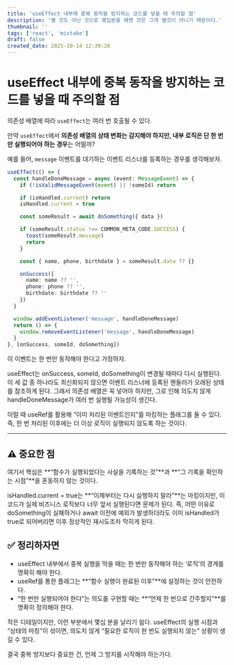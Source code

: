 ```yaml
---
title: 'useEffect 내부에 중복 동작을 방지하는 코드를 넣을 때 주의할 점'
description: '별 것도 아닌 것으로 몇십분을 헤멘 것은 그게 별것이 아니기 때문이다.'
thumbnail: ''
tags: ['react', 'mistake']
draft: false
created_date: 2025-10-14 12:39:28
---
```


# useEffect 내부에 중복 동작을 방지하는 코드를 넣을 때 주의할 점

의존성 배열에 따라 `useEffect`는 여러 번 호출될 수 있다.

만약 `useEffect`에서 **의존성 배열의 상태 변화는 감지해야 하지만, 내부 로직은 단 한 번만 실행되어야 하는 경우**는 어떨까?

예를 들어, `message` 이벤트를 대기하는 이벤트 리스너를 등록하는 경우를 생각해보자.

```ts
useEffect(() => {
  const handleDoneMessage = async (event: MessageEvent) => {
    if (!isValidMessageEvent(event) || !someId) return

    if (isHandled.current) return
    isHandled.current = true

    const someResult = await doSomething({ data })

    if (someResult.status !== COMMON_META_CODE.SUCCESS) {
      toast(someResult.message)
      return
    }

    const { name, phone, birthdate } = someResult.data ?? {}

    onSuccess({
      name: name ?? '',
      phone: phone ?? '',
      birthdate: birthdate ?? ''
    })
  }

  window.addEventListener('message', handleDoneMessage)
  return () => {
    window.removeEventListener('message', handleDoneMessage)
  }
}, [onSuccess, someId, doSomething])
```

이 이벤트는 한 번만 동작해야 한다고 가정하자.

useEffect는 onSuccess, someId, doSomething이 변경될 때마다 다시 실행된다.
이 세 값 중 하나라도 최신화되지 않으면 이벤트 리스너에 등록된 핸들러가 오래된 상태를 참조하게 된다.
그래서 의존성 배열은 꼭 넣어야 하지만, 그로 인해 의도치 않게 handleDoneMessage가 여러 번 실행될 가능성이 생긴다.

이럴 때 useRef를 활용해 “이미 처리된 이벤트인지”를 마킹하는 플래그를 둘 수 있다.
즉, 한 번 처리된 이후에는 더 이상 로직이 실행되지 않도록 하는 것이다.

---

## ⚠️ 중요한 점

여기서 핵심은 **“함수가 실행되었다는 사실을 기록하는 것”**과
**“그 기록을 확인하는 시점”**을 혼동하지 않는 것이다.

isHandled.current = true는 **“이제부터는 다시 실행하지 말라”**는 마킹이지만,
이 코드가 실제 비즈니스 로직보다 너무 앞서 실행된다면 문제가 된다.
즉, 어떤 이유로 doSomething이 실패하거나 await 이전에 예외가 발생하더라도
이미 isHandled가 true로 되어버리면 이후 정상적인 재시도조차 막히게 된다.

## ✅ 정리하자면

- useEffect 내부에서 중복 실행을 막을 때는 한 번만 동작해야 하는 ‘로직’의 경계를 명확히 해야 한다.
- useRef를 통한 플래그는 **“함수 실행이 완료된 이후”**에 설정하는 것이 안전하다.
- “한 번만 실행되어야 한다”는 의도를 구현할 때는 **“언제 한 번으로 간주할지”**를 명확히 정의해야 한다.

작은 디테일이지만, 이런 부분에서 몇십 분을 날리기 쉽다.
useEffect의 실행 시점과 “상태의 마킹”이 섞이면,
의도치 않게 “필요한 로직이 한 번도 실행되지 않는” 상황이 생길 수 있다.

결국 중복 방지보다 중요한 건, 언제 그 방지를 시작해야 하는가다.

